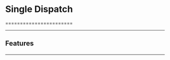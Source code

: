 # Single Dispatch
=======================



-----------------------------------------------------------------------------------------------------

## Features


### 


-----------------------------------------------------------------------------------------------------